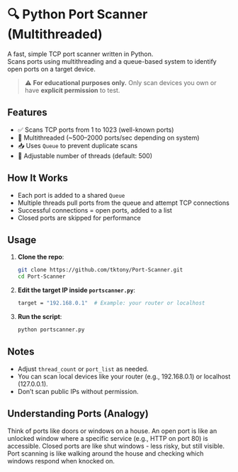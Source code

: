 # 🔍 Python Port Scanner (Multithreaded)

A fast, simple TCP port scanner written in Python.  
Scans ports using multithreading and a queue-based system to identify open ports on a target device.

> ⚠️ **For educational purposes only.** Only scan devices you own or have **explicit permission** to test.



## Features

- ✅ Scans TCP ports from 1 to 1023 (well-known ports)
- 🚀 Multithreaded (~500–2000 ports/sec depending on system)
- 📥 Uses `Queue` to prevent duplicate scans
- 🧵 Adjustable number of threads (default: 500)


## How It Works

- Each port is added to a shared `Queue`
- Multiple threads pull ports from the queue and attempt TCP connections
- Successful connections = open ports, added to a list
- Closed ports are skipped for performance



## Usage

1. **Clone the repo**:
   
   ```bash
   git clone https://github.com/tktony/Port-Scanner.git
   cd Port-Scanner
   ```

2. **Edit the target IP inside `portscanner.py`**:
   
   ```bash
   target = "192.168.0.1"  # Example: your router or localhost
   ```

3. **Run the script**:
   
   ```bash
   python portscanner.py
   ```

## Notes
- Adjust `thread_count` or `port_list` as needed.
- You can scan local devices like your router (e.g., 192.168.0.1) or localhost (127.0.0.1).
- Don’t scan public IPs without permission.

## Understanding Ports (Analogy)
Think of ports like doors or windows on a house. An open port is like an unlocked window where a specific service (e.g., HTTP on port 80) is accessible.
Closed ports are like shut windows - less risky, but still visible. Port scanning is like walking around the house and checking which windows respond when knocked on.


